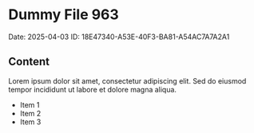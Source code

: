 # Dummy File 963

Date: 2025-04-03
ID: 18E47340-A53E-40F3-BA81-A54AC7A7A2A1

## Content

Lorem ipsum dolor sit amet, consectetur adipiscing elit.
Sed do eiusmod tempor incididunt ut labore et dolore magna aliqua.

* Item 1
* Item 2
* Item 3

